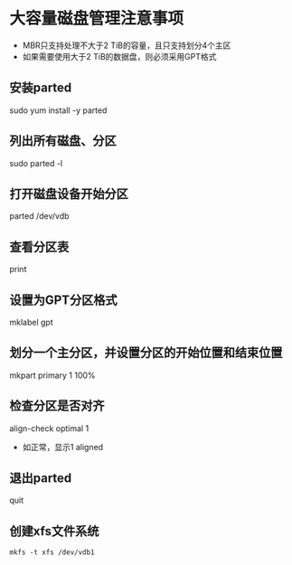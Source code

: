 
# 大容量磁盘管理注意事项

- MBR只支持处理不大于2 TiB的容量，且只支持划分4个主区
- 如果需要使用大于2 TiB的数据盘，则必须采用GPT格式

## 安装parted

sudo yum install -y parted

## 列出所有磁盘、分区

sudo parted -l

## 打开磁盘设备开始分区

parted /dev/vdb

## 查看分区表

print

## 设置为GPT分区格式

mklabel gpt

## 划分一个主分区，并设置分区的开始位置和结束位置

mkpart primary 1 100%

## 检查分区是否对齐

align-check optimal 1

- 如正常，显示1 aligned

## 退出parted

quit

## 创建xfs文件系统

`mkfs -t xfs /dev/vdb1`
